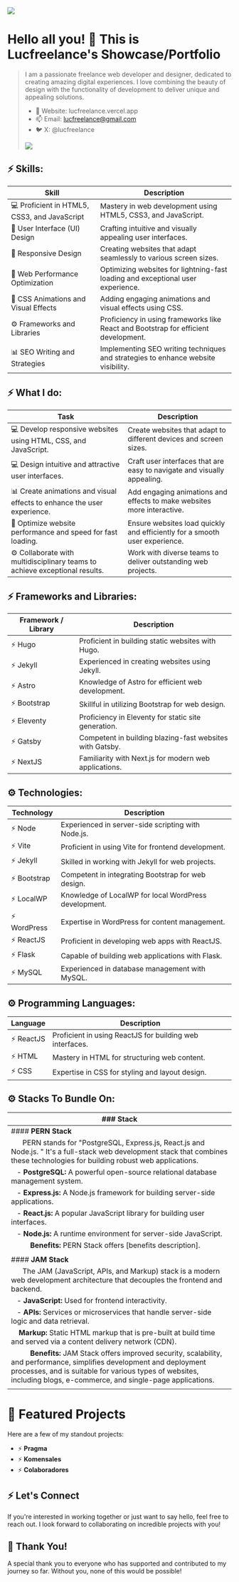 ![](insert_image_url_here)
# Hello all you! 👋 This is Lucfreelance's Showcase/Portfolio

> I am a passionate freelance web developer and designer, dedicated to creating amazing digital experiences. I love combining the beauty of design with the functionality of development to deliver unique and appealing solutions.
>
> - 🎯 Website: lucfreelance.vercel.app
> - 📫 Email: lucfreelance@gmail.com
> - 🐦 X: @lucfreelance
>
>![](https://i.imgur.com/Vp82E1D.jpg)
>

## ⚡ Skills:

| Skill                                       | Description                                                             |
|---------------------------------------------|-------------------------------------------------------------------------|
| 💻 Proficient in HTML5, CSS3, and JavaScript | Mastery in web development using HTML5, CSS3, and JavaScript.           |
| 🎨 User Interface (UI) Design               | Crafting intuitive and visually appealing user interfaces.              |
| 📱 Responsive Design                        | Creating websites that adapt seamlessly to various screen sizes.         |
| 🚀 Web Performance Optimization             | Optimizing websites for lightning-fast loading and exceptional user experience. |
| 🎥 CSS Animations and Visual Effects        | Adding engaging animations and visual effects using CSS.                 |
| ⚙️ Frameworks and Libraries                | Proficiency in using frameworks like React and Bootstrap for efficient development. |
| 📊 SEO Writing and Strategies               | Implementing SEO writing techniques and strategies to enhance website visibility. |

## ⚡ What I do:
| Task                                                      | Description                                        |
|-----------------------------------------------------------|----------------------------------------------------|
| 💻 Develop responsive websites using HTML, CSS, and JavaScript.  | Create websites that adapt to different devices and screen sizes. |
| 💻 Design intuitive and attractive user interfaces.            | Craft user interfaces that are easy to navigate and visually appealing. |
| 📊 Create animations and visual effects to enhance the user experience. | Add engaging animations and effects to make websites more interactive. |
| 🚀 Optimize website performance and speed for fast loading.    | Ensure websites load quickly and efficiently for a smooth user experience. |
| ⚙️ Collaborate with multidisciplinary teams to achieve exceptional results. | Work with diverse teams to deliver outstanding web projects. |

## ⚡ Frameworks and Libraries:

| Framework / Library | Description                                           |
|----------------------|-------------------------------------------------------|
| ⚡️ Hugo              | Proficient in building static websites with Hugo.    |
| ⚡️ Jekyll            | Experienced in creating websites using Jekyll.      |
| ⚡️ Astro             | Knowledge of Astro for efficient web development.    |
| ⚡️ Bootstrap         | Skillful in utilizing Bootstrap for web design.      |
| ⚡️ Eleventy          | Proficiency in Eleventy for static site generation.  |
| ⚡️ Gatsby            | Competent in building blazing-fast websites with Gatsby. |
| ⚡️ NextJS            | Familiarity with Next.js for modern web applications. |

## ⚙️ Technologies:

| Technology    | Description                                           |
|---------------|-------------------------------------------------------|
| ⚡️ Node        | Experienced in server-side scripting with Node.js.   |
| ⚡️ Vite        | Proficient in using Vite for frontend development.    |
| ⚡️ Jekyll      | Skilled in working with Jekyll for web projects.     |
| ⚡️ Bootstrap   | Competent in integrating Bootstrap for web design.    |
| ⚡️ LocalWP     | Knowledge of LocalWP for local WordPress development. |
| ⚡️ WordPress   | Expertise in WordPress for content management.        |
| ⚡️ ReactJS     | Proficient in developing web apps with ReactJS.      |
| ⚡️ Flask       | Capable of building web applications with Flask.      |
| ⚡️ MySQL       | Experienced in database management with MySQL.       |

## ⚙️ Programming Languages:

| Language   | Description                                           |
|------------|-------------------------------------------------------|
| ⚡️ ReactJS  | Proficient in using ReactJS for building web interfaces. |
| ⚡️ HTML     | Mastery in HTML for structuring web content.         |
| ⚡️ CSS      | Expertise in CSS for styling and layout design.      |

## ⚙️ Stacks To Bundle On:

| ### Stack                                                                                                                                  |
|----------------------------------------------------------------------------------------------------------------------------------------|
| #### **PERN Stack** | 
| &nbsp;&nbsp;&nbsp;&nbsp;&nbsp;&nbsp;PERN stands for "PostgreSQL, Express.js, React.js and Node.js. " It's a full-stack web development stack that combines these technologies for building robust web applications.
| &nbsp;&nbsp;&nbsp;- **PostgreSQL:** A powerful open-source relational database management system.
| &nbsp;&nbsp;&nbsp;- **Express.js:** A Node.js framework for building server-side applications.
| &nbsp;&nbsp;&nbsp;- **React.js:** A popular JavaScript library for building user interfaces.
| &nbsp;&nbsp;&nbsp;- **Node.js:** A runtime environment for server-side JavaScript.
| &nbsp;&nbsp;&nbsp;&nbsp;&nbsp;&nbsp;&nbsp;&nbsp;&nbsp; **Benefits:** PERN Stack offers [benefits description].
||
| #### **JAM Stack**  |
| &nbsp;&nbsp;&nbsp;&nbsp;&nbsp;&nbsp;The JAM (JavaScript, APIs, and Markup) stack is a modern web development architecture that decouples the frontend and backend.
| &nbsp;&nbsp;&nbsp;- **JavaScript:** Used for frontend interactivity.
| &nbsp;&nbsp;&nbsp;- **APIs:** Services or microservices that handle server-side logic and data retrieval.
| &nbsp;&nbsp;&nbsp; **Markup:** Static HTML markup that is pre-built at build time and served via a content delivery network (CDN).
| &nbsp;&nbsp;&nbsp;&nbsp;&nbsp;&nbsp;&nbsp;&nbsp;&nbsp; **Benefits:** JAM Stack offers improved security, scalability, and performance, simplifies development and deployment processes, and is suitable for various types of websites, including blogs, e-commerce, and single-page applications.
||



# 🎯 Featured Projects

Here are a few of my standout projects:
- ⚡️ **Pragma**
- ⚡️ **Komensales**
- ⚡️ **Colaboradores**

## ⚡ Let's Connect

If you're interested in working together or just want to say hello, feel free to reach out. I look forward to collaborating on incredible projects with you!

## 🎉 Thank You!

A special thank you to everyone who has supported and contributed to my journey so far. Without you, none of this would be possible!
